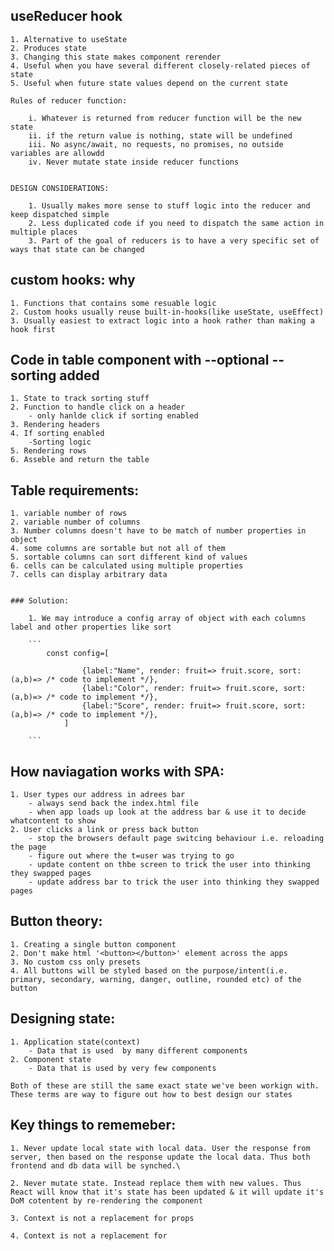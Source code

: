 ## useReducer hook

    1. Alternative to useState
    2. Produces state
    3. Changing this state makes component rerender
    4. Useful when you have several different closely-related pieces of state
    5. Useful when future state values depend on the current state

    Rules of reducer function:
        
        i. Whatever is returned from reducer function will be the new state
        ii. if the return value is nothing, state will be undefined
        iii. No async/await, no requests, no promises, no outside variables are allowdd
        iv. Never mutate state inside reducer functions


    DESIGN CONSIDERATIONS:
    
        1. Usually makes more sense to stuff logic into the reducer and keep dispatched simple
        2. Less duplicated code if you need to dispatch the same action in multiple places
        3. Part of the goal of reducers is to have a very specific set of ways that state can be changed

## custom hooks: why

    1. Functions that contains some resuable logic
    2. Custom hooks usually reuse built-in-hooks(like useState, useEffect)
    3. Usually easiest to extract logic into a hook rather than making a hook first

## Code in table component with --optional --sorting added

    1. State to track sorting stuff
    2. Function to handle click on a header
        - only hanlde click if sorting enabled
    3. Rendering headers
    4. If sorting enabled
        -Sorting logic
    5. Rendering rows
    6. Asseble and return the table

## Table requirements:

    1. variable number of rows
    2. variable number of columns
    3. Number columns doesn't have to be match of number properties in object
    4. some columns are sortable but not all of them
    5. sortable columns can sort different kind of values
    6. cells can be calculated using multiple properties
    7. cells can display arbitrary data


    ### Solution:

        1. We may introduce a config array of object with each columns label and other properties like sort

        ```
            const config=[

                    {label:"Name", render: fruit=> fruit.score, sort:(a,b)=> /* code to implement */},
                    {label:"Color", render: fruit=> fruit.score, sort:(a,b)=> /* code to implement */},
                    {label:"Score", render: fruit=> fruit.score, sort:(a,b)=> /* code to implement */},
                ]

        ```

## How naviagation works with SPA:

    1. User types our address in adrees bar
        - always send back the index.html file
        - when app loads up look at the address bar & use it to decide whatcontent to show
    2. User clicks a link or press back button
        - stop the browsers default page switcing behaviour i.e. reloading the page
        - figure out where the t=user was trying to go
        - update content on thbe screen to trick the user into thinking they swapped pages
        - update address bar to trick the user into thinking they swapped pages

## Button theory:

    1. Creating a single button component
    2. Don't make html '<button></button>' element across the apps
    3. No custom css only presets
    4. All buttons will be styled based on the purpose/intent(i.e. primary, secondary, warning, danger, outline, rounded etc) of the button

## Designing state:

    1. Application state(context)
        - Data that is used  by many different components
    2. Component state
        - Data that is used by very few components

    Both of these are still the same exact state we've been workign with. These terms are way to figure out how to best design our states

## Key things to rememeber:

    1. Never update local state with local data. User the response from server, then based on the response update the local data. Thus both frontend and db data will be synched.\

    2. Never mutate state. Instead replace them with new values. Thus React will know that it's state has been updated & it will update it's DoM cotentent by re-rendering the component

    3. Context is not a replacement for props

    4. Context is not a replacement for
